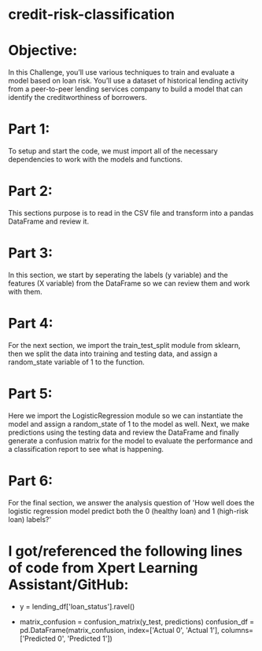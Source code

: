 # credit-risk-classification

# Objective:

In this Challenge, you’ll use various techniques to train and evaluate a model based on loan risk. You’ll use a dataset of historical lending activity from a peer-to-peer lending services company to build a model that can identify the creditworthiness of borrowers.

# Part 1:

To setup and start the code, we must import all of the necessary dependencies to work with the models and functions.

# Part 2:

This sections purpose is to read in the CSV file and transform into a pandas DataFrame and review it.

# Part 3: 

In this section, we start by seperating the labels (y variable) and the features (X variable) from the DataFrame so we can review them and work with them.

# Part 4: 

For the next section, we import the train_test_split module from sklearn, then we split the data into training and testing data, and assign a random_state variable of 1 to the function.

# Part 5:

Here we import the LogisticRegression module so we can instantiate the model and assign a random_state of 1 to the model as well. Next, we make predictions using the testing data and review the DataFrame and finally generate a confusion matrix for the model to evaluate the performance and a classification report to see what is happening.

# Part 6:

For the final section, we answer the analysis question of 'How well does the logistic regression model predict both the 0 (healthy loan) and 1 (high-risk loan) labels?'

# I got/referenced the following lines of code from Xpert Learning Assistant/GitHub:

* y = lending_df['loan_status'].ravel()

* matrix_confusion = confusion_matrix(y_test, predictions)
confusion_df = pd.DataFrame(matrix_confusion, index=['Actual 0', 'Actual 1'], columns=['Predicted 0', 'Predicted 1'])
